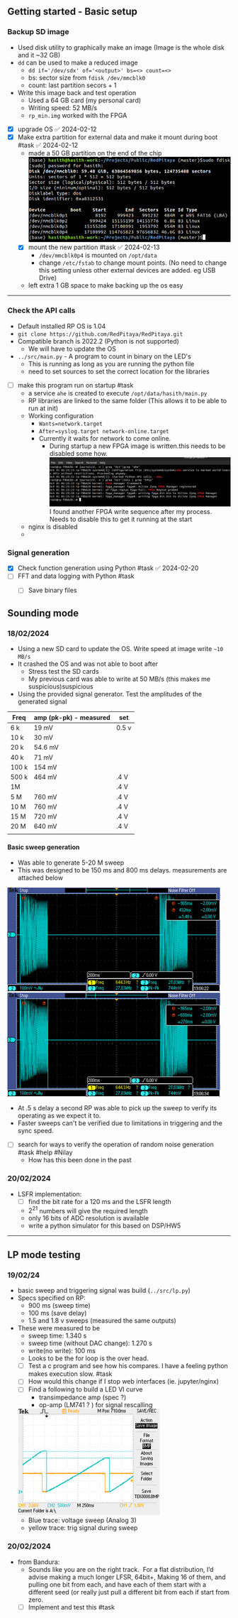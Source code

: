 ## Getting started - Basic setup
### Backup SD image

- Used disk utility to graphically make an image (Image is the whole disk and it ~32 GB)
- `dd` can be used to make a reduced image
	- `dd if='/dev/sdx' of='<output>' bs=<> count=<>`
	- bs: sector size from `fdisk /dev/mmcblk0`
	- count: last partition secors + 1 
- Write this image back and test operation 
	- Used a 64 GB card (my personal card)
	- Writing speed: 52 MB/s
	- `rp_min.img` worked with the FPGA 
- [x] upgrade OS ✅ 2024-02-12
- [x] Make extra partition for external data and make it mount during boot #task ✅ 2024-02-12
	- made a 50 GB partition on the end of the chip 
	![](res/Pasted%20image%2020240212235307.png)
	- [x] mount the new partition #task ✅ 2024-02-13
		- `/dev/mmcblk0p4` is mounted on `/opt/data`
		- change `/etc/fstab` to change mount points. (No need to change this setting unless other external devices are added. eg USB Drive)
	- left extra 1 GB space to make backing up the os easy
	  
---
### Check the API calls

- Default installed RP OS is 1.04
- `git clone https://github.com/RedPitaya/RedPitaya.git`
-  Compatible branch is 2022.2 (Python is not supported)
	- We will have to update the OS 
- `../src/main.py` - A program to count in binary on the LED's
	- This is running as long as you are running the python file
	- need to set sources to set the correct location for the libraries
- [ ] make this program run on startup #task
	- a service `ahe` is created to execute `/opt/data/hasith/main.py`
	- RP libraries are linked to the same folder (This allows it to be able to run at init)
	- Working configuration
		- `Wants=network.target`
		- `After=syslog.target network-online.target` 
		- Currently it waits for network to come online. 
			- During startup a new FPGA image is written.this needs to be disabled some how. 
			![](res/Pasted%20image%2020240213030709.png)
			I found another FPGA write sequence after my process. Needs to disable this to get it running at the start
	- nginx is disabled 
	- 
### Signal generation 

- [x] Check function generation using Python #task ✅ 2024-02-20
- [ ] FFT and data logging with Python  #task
	- [ ] Save binary files 


## Sounding mode
### 18/02/2024

- Using a new SD card to update the OS. Write speed at image write `~10 MB/s` 
- It crashed the OS and was not able to boot after 
	- Stress test the SD cards 
	- My previous card was able to write at 50 MB/s (this makes me suspicious)suspicious
- Using the provided signal generator. Test the amplitudes of the generated signal

| Freq | amp (pk-pk) - measured | set |
| ---- | ---- | ---- |
| 6 k | 19 mV | 0.5 v |
| 10 k | 30 mV |  |
| 20 k | 54.6 mV |  |
| 40 k | 71 mV |  |
| 100 k | 154 mV |  |
| 500 k | 464 mV | .4 V |
| 1M |  | .4 V |
| 5 M | 760 mV | .4 V |
| 10 M | 760 mV | .4 V |
| 15 M | 720 mV | .4 V |
| 20 M | 640 mV | .4 V |
|  |  |  |
#### Basic sweep generation 

- Was able to generate 5-20 M sweep
- This was designed to be 150 ms and 800 ms delays. measurements are attached below

![](res/TEK00003.png)
![](res/TEK00004.png)

- At .5 s delay a second RP was able to pick up the sweep to verify its operating as we expect it to.
- Faster sweeps can't be verified due to limitations in triggering and the sync speed. 
- [ ] search for ways to verify the operation of random noise generation  #task #help #Nilay 
	- How has this been done in the past 


### 20/02/2024

- LSFR implementation:
	- [ ] find the bit rate for a 120 ms and the LSFR length
	- $2^{21}$ numbers will give the required length 
	- only 16 bits of ADC resolution is available 
	- write a python simulator for this based on DSP/HW5

---
## LP mode testing

### 19/02/24
- basic sweep and triggering signal was build (`../src/lp.py`)
- Specs specified on RP:
	- 900 ms (sweep time)
	- 100 ms (save delay)
	- 1.5 and 1.8 v sweeps (measured the same outputs)
- These were measured to be
	- sweep time: 1.340 s
	- sweep time (without DAC change): 1.270 s
	- write(no write): 100 ms 
	- Looks to be the for loop is the over head. 
	- [ ] Test a c program and see how his compares. I have a feeling python makes execution slow. #task 
	- [ ] How would this change if I stop web interfaces (ie. jupyter/nginx)
	- [ ] Find a following to build a LED VI curve
		- transimpedance amp (spec ?)
		- op-amp (LM741 ? ) for signal rescalling

	![](res/TEK0000.bmp)
	- Blue trace: voltage sweep (Analog 3)
	- yellow trace: trig signal during sweep
### 20/02/2024
- from Bandura:
	- Sounds like you are on the right track.  For a flat distribution, I’d advise making a much longer LFSR, 64bit+, Making 16 of them, and pulling one bit from each, and have each of them start with a different seed (or really just pull a different bit from each if start from zero.
	- [ ] Implement and test this #task 